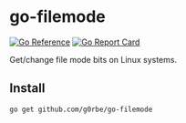 # go-filemode

[![Go Reference](https://pkg.go.dev/badge/github.com/g0rbe/go-filemode.svg)](https://pkg.go.dev/github.com/g0rbe/go-filemode)
[![Go Report Card](https://goreportcard.com/badge/github.com/g0rbe/go-filemode)](https://goreportcard.com/report/github.com/g0rbe/go-filemode)

Get/change file mode bits on Linux systems.

## Install

```bash
go get github.com/g0rbe/go-filemode
```
